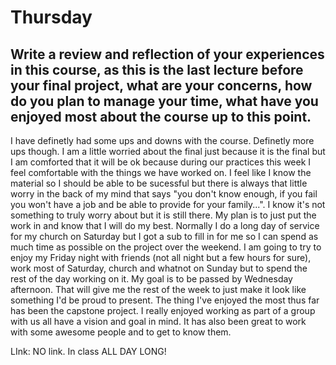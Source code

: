 # Thursday

## Write a review and reflection of your experiences in this course, as this is the last lecture before your final project, what are your concerns, how do you plan to manage your time, what have you enjoyed most about the course up to this point.

I have definetly had some ups and downs with the course. Definetly more ups though. I am a little worried about the final just because it is the final but I am comforted that it will be ok because during our practices this week I feel comfortable with the things we have worked on. I feel like I know the material so I should be able to be sucessful but there is always that little worry in the back of my mind that says "you don't know enough, if you fail you won't have a job and be able to provide for your family...". I know it's not something to truly worry about but it is still there. My plan is to just put the work in and know that I will do my best. Normally I do a long day of service for my church on Saturday but I got a sub to fill in for me so I can spend as much time as possible on the project over the weekend. I am going to try to enjoy my Friday night with friends (not all night but a few hours for sure), work most of Saturday, church and whatnot on Sunday but to spend the rest of the day working on it. My goal is to be passed by Wednesday afternoon. That will give me the rest of the week to just make it look like something I'd be proud to present. 
The thing I've enjoyed the most thus far has been the capstone project. I really enjoyed working as part of a group with us all have a vision and goal in mind. It has also been great to work with some awesome people and to get to know them. 

LInk: NO link. In class ALL DAY LONG!